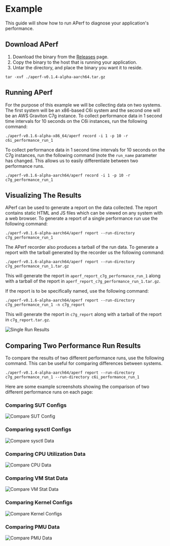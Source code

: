# Example
This guide will show how to run APerf to diagnose your application's performance.

## Download APerf
1. Download the binary from the [Releases](https://github.com/aws/APerf/releases) page.
2. Copy the binary to the host that is running your application.
3. Untar the directory, and place the binary you want it to reside.
```
tar -xvf ./aperf-v0.1.4-alpha-aarch64.tar.gz
```

## Running APerf
For the purpose of this example we will be collecting data on two systems. The first system will be an x86-based C6i system and the second one will be an AWS Graviton C7g instance. To collect performance data in 1 second time intervals for 10 seconds on the C6i instances, run the following command:

```
./aperf-v0.1.6-alpha-x86_64/aperf record -i 1 -p 10 -r c6i_performance_run_1
```

To collect performance data in 1 second time intervals for 10 seconds on the C7g instances, run the following command (note the `run_name` parameter has changed. This allows us to easily differentiate between two performance runs.

```
./aperf-v0.1.6-alpha-aarch64/aperf record -i 1 -p 10 -r c7g_performance_run_1
```

## Visualizing The Results
APerf can be used to generate a report on the data collected. The report contains static HTML and JS files which can be viewed on any system with a web browser. To generate a report of a single performance run use the following command:

```
./aperf-v0.1.6-alpha-aarch64/aperf report --run-directory c7g_performance_run_1
```

The APerf recorder also produces a tarball of the run data. To generate a report with the tarball generated by the recorder us the following command:

```
./aperf-v0.1.6-alpha-aarch64/aperf report --run-directory c7g_performance_run_1.tar.gz
```

This will generate the report in `aperf_report_c7g_performance_run_1` along with a tarball of the report in `aperf_report_c7g_performance_run_1.tar.gz`.

If the report is to be specifically named, use the following command:

```
./aperf-v0.1.6-alpha-aarch64/aperf report --run-directory c7g_performance_run_1 -n c7g_report
```

This will generate the report in `c7g_report` along with a tarball of the report in `c7g_report.tar.gz`.


![Single Run Results](images/single_run_homepage.png "Single Run Results")

## Comparing Two Performance Run Results
To compare the results of two different performance runs, use the following command. This can be useful for comparing differences between systems.

```
./aperf-v0.1.4-alpha-aarch64/aperf report --run-directory c7g_performance_run_1 --run-directory c6i_performance_run_1
```
Here are some example screenshots showing the comparison of two different performance runs on each page:

### Comparing SUT Configs
![Compare SUT Config](images/sut_config_compare.png "Comparing SUT Config")
### Comparing sysctl Configs
![Compare sysctl Data](images/sysctl_data_compare.png "Comparing sysctl Data")
### Comparing CPU Utilization Data 
![Compare CPU Data](images/cpu_util_compare.png "Comparing SUT Config")
### Comparing VM Stat Data 
![Compare VM Stat Data](images/vm_stat_compare.png "Comparing VM Stat Config")
### Comparing Kernel Configs
![Compare Kernel Configs](images/kernel_config_compare.png "Comparing Kernel Connfigs")
### Comparing PMU Data
![Compare PMU Data](images/pmu_stat_compare.png "Comparing PMU Data")
